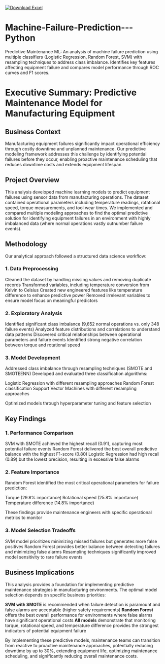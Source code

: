 [![Download Excel](https://img.shields.io/badge/Download-Excel-green)](https://drive.google.com/file/d/1wjcyajjS6NWxpQq67ld1QoX8d1SKP_oq/view?usp=sharing)


# Machine-Failure-Prediction---Python
Predictive Maintenance ML: An analysis of machine failure prediction using multiple classifiers (Logistic Regression, Random Forest, SVM) with resampling techniques to address class imbalance. Identifies key features affecting equipment failure and compares model performance through ROC curves and F1 scores.

# Executive Summary: Predictive Maintenance Model for Manufacturing Equipment
## Business Context
Manufacturing equipment failures significantly impact operational efficiency through costly downtime and unplanned maintenance. Our predictive modeling framework addresses this challenge by identifying potential failures before they occur, enabling proactive maintenance scheduling that reduces downtime costs and extends equipment lifespan.
## Project Overview
This analysis developed machine learning models to predict equipment failures using sensor data from manufacturing operations. The dataset contained operational parameters including temperature readings, rotational speed, torque measurements, and tool wear times. We implemented and compared multiple modeling approaches to find the optimal predictive solution for identifying equipment failures in an environment with highly imbalanced data (where normal operations vastly outnumber failure events).
## Methodology
Our analytical approach followed a structured data science workflow:

### 1. Data Preprocessing

Cleaned the dataset by handling missing values and removing duplicate records
Transformed variables, including temperature conversion from Kelvin to Celsius
Created new engineered features like temperature difference to enhance predictive power
Removed irrelevant variables to ensure model focus on meaningful predictors


### 2. Exploratory Analysis

Identified significant class imbalance (9,652 normal operations vs. only 348 failure events)
Analyzed feature distributions and correlations to understand data patterns
Discovered critical relationships between operational parameters and failure events
Identified strong negative correlation between torque and rotational speed


### 3. Model Development

Addressed class imbalance through resampling techniques (SMOTE and SMOTEENN)
Developed and evaluated three classification algorithms:

Logistic Regression with different resampling approaches
Random Forest classification
Support Vector Machines with different resampling approaches


Optimized models through hyperparameter tuning and feature selection



## Key Findings

### 1. Performance Comparison

SVM with SMOTE achieved the highest recall (0.91), capturing most potential failure events
Random Forest delivered the best overall predictive balance with the highest F1-score (0.80)
Logistic Regression had high recall (0.89) but the lowest precision, resulting in excessive false alarms


### 2. Feature Importance

Random Forest identified the most critical operational parameters for failure prediction:

Torque (29.8% importance)
Rotational speed (25.8% importance)
Temperature difference (14.8% importance)


These findings provide maintenance engineers with specific operational metrics to monitor


### 3. Model Selection Tradeoffs

SVM model prioritizes minimizing missed failures but generates more false positives
Random Forest provides better balance between detecting failures and minimizing false alarms
Resampling techniques significantly improved model sensitivity to rare failure events



## Business Implications
This analysis provides a foundation for implementing predictive maintenance strategies in manufacturing environments. The optimal model selection depends on specific business priorities:

**SVM with SMOTE** is recommended when failure detection is paramount and false alarms are acceptable (higher safety requirements)
**Random Forest** offers the best overall performance for environments where false alarms have significant operational costs
**All models** demonstrate that monitoring torque, rotational speed, and temperature difference provides the strongest indicators of potential equipment failure

By implementing these predictive models, maintenance teams can transition from reactive to proactive maintenance approaches, potentially reducing downtime by up to 30%, extending equipment life, optimizing maintenance scheduling, and significantly reducing overall maintenance costs.
